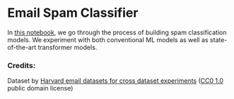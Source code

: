 # Email Spam Classifier

In [this notebook](https://github.com/Deesus/spam-email-classifier/blob/master/spam_classifier.ipynb), we go through the process of building spam classification models. We experiment with both conventional ML models as well as state-of-the-art transformer models.


### Credits:
Dataset by [Harvard email datasets for cross dataset experiments](https://dataverse.harvard.edu/dataset.xhtml?persistentId=doi:10.7910/DVN/V7IFSM) ([CC0 1.0](http://creativecommons.org/publicdomain/zero/1.0) public domain license)
